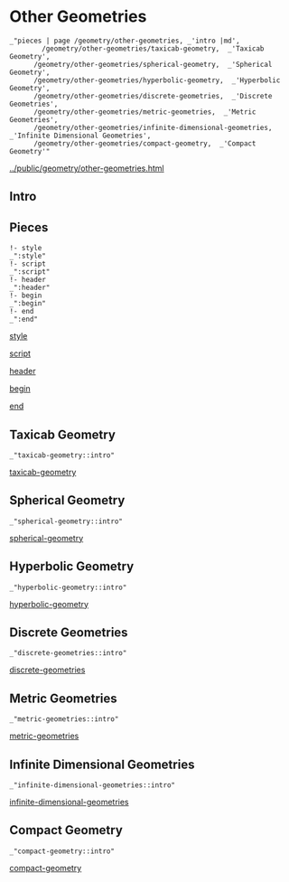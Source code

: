 # Other Geometries

    _"pieces | page /geometry/other-geometries, _'intro |md',
            /geometry/other-geometries/taxicab-geometry,  _'Taxicab Geometry',
          /geometry/other-geometries/spherical-geometry,  _'Spherical Geometry',
          /geometry/other-geometries/hyperbolic-geometry,  _'Hyperbolic Geometry',
          /geometry/other-geometries/discrete-geometries,  _'Discrete Geometries',
          /geometry/other-geometries/metric-geometries,  _'Metric Geometries',
          /geometry/other-geometries/infinite-dimensional-geometries,  _'Infinite Dimensional Geometries',
          /geometry/other-geometries/compact-geometry,  _'Compact Geometry'"

[../public/geometry/other-geometries.html](# "save:")


## Intro

## Pieces

    !- style
    _":style"
    !- script
    _":script"
    !- header
    _":header"
    !- begin
    _":begin"
    !- end
    _":end"

[style]() 

[script]()

[header]()

[begin]()

[end]()

## Taxicab Geometry

    _"taxicab-geometry::intro"


[taxicab-geometry](pages/geometry_other-geometries_taxicab-geometry.md "load:")

## Spherical Geometry

    _"spherical-geometry::intro"


[spherical-geometry](pages/geometry_other-geometries_spherical-geometry.md "load:")

## Hyperbolic Geometry

    _"hyperbolic-geometry::intro"


[hyperbolic-geometry](pages/geometry_other-geometries_hyperbolic-geometry.md "load:")

## Discrete Geometries

    _"discrete-geometries::intro"


[discrete-geometries](pages/geometry_other-geometries_discrete-geometries.md "load:")

## Metric Geometries

    _"metric-geometries::intro"


[metric-geometries](pages/geometry_other-geometries_metric-geometries.md "load:")

## Infinite Dimensional Geometries

    _"infinite-dimensional-geometries::intro"


[infinite-dimensional-geometries](pages/geometry_other-geometries_infinite-dimensional-geometries.md "load:")

## Compact Geometry

    _"compact-geometry::intro"


[compact-geometry](pages/geometry_other-geometries_compact-geometry.md "load:")